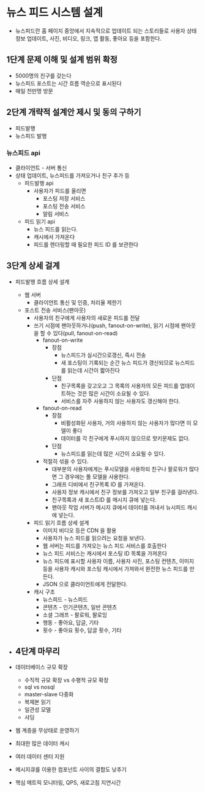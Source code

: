 # 뉴스 피드 시스템 설계
* 뉴스피드란 홈 페이지 중앙에서 지속적으로 업데이트 되는 스토리들로 사용자 상태 정보 업데이트, 사진, 비디오, 링크, 앱 활동, 좋아요 등을 포함한다.

## 1단계 문제 이해 및 설계 범위 확정
* 5000명의 친구를 갖는다
* 뉴스피드 포스트는 시간 흐름 역순으로 표시된다
* 매일 천만명 방문

## 2단계 개략적 설계안 제시 및 동의 구하기
* 피드발행
* 뉴스피드 발행

### 뉴스피드 api
* 클라이언트 - 서버 통신
* 상태 업데이트, 뉴스피드를 가져오거나 친구 추가 등
    * 피드발행 api
        * 사용자가 피드를 올리면
            * 포스팅 저장 서비스
            * 포스팅 전송 서비스
            * 알림 서비스
    * 피드 읽기 api
        * 뉴스 피드를 읽는다.
        * 캐시에서 가져온다
        * 피드를 렌더링할 때 필요한 피드 ID 를 보관한다

## 3단계 상세 걸계
* 피드발행 흐름 상세 설계
    * 웹 서버
        * 클라이언트 통신 및 인증, 처리율 제한기
    * 포스트 전송 서비스(팬아웃)
        * 사용자의 친구에게 사용자의 새로운 피드를 전달
        * 쓰기 시점에 팬아웃하거나(push, fanout-on-write), 읽기 시점에 팬아웃을 할 수 있다(pull, fanout-on-read)
            * fanout-on-write
                * 장점
                    * 뉴스피드가 실시간으로갱신, 즉시 전송
                    * 새 포스팅이 기록되는 순간 뉴스 피드가 갱신되므로 뉴스피드를 읽는데 시간이 짧아진다
                * 단점
                    * 친구목록을 갖고오고 그 목록의 사용자의 모든 피드를 업데이트하는 것은 많은 시간이 소요될 수 있다.
                    * 서비스를 자주 사용하지 않는 사용자도 갱신해야 한다.
            * fanout-on-read
                * 장점
                    * 비활성화된 사용자, 거의 사용하지 않는 사용자가 많다면 이 모델이 좋다
                    * 데이터를 각 친구에게 푸시하지 않으므로 핫키문제도 없다.
                * 단점
                    * 뉴스피드를 읽는데 많은 시간이 소요될 수 있다.
            * 적절히 섞을 수 있다.
                * 대부분의 사용자에게는 푸시모델을 사용하되 친구나 팔로워가 많다면 그 경우에는 풀 모델을 사용한다.
                * 그래프 디비에서 친구목록 ID 를 가져온다.
                * 사용자 정보 캐시에서 친구 정보를 가져오고 일부 친구를 걸러낸다.
                * 친구목록과 새 포스트ID 를 메시지 큐에 넣는다.
                * 팬아웃 작업 서버가 메시지 큐에서 데이터를 꺼내서 뉴시피드 캐시에 넣는다.
        * 피드 읽기 흐름 상세 설계
            * 이미지 비디오 등은 CDN 을 활용
            * 사용자가 뉴스 피드를 읽으려는 요청을 보낸다.
            * 웹 서버는 피드를 가져오는 뉴스 피드 서비스를 호출한다
            * 뉴스 피드 서비스는 캐시에서 포스팅 ID 목록을 가져온다
            * 뉴스 피드에 표시할 사용자 이름, 사용자 사진, 포스팅 컨텐츠, 이미지 등을 사용자 캐시와 포스팅 캐시에서 가져와서 완전한 뉴스 피드를 만든다.
            * JSON 으로 클라이언트에게 전달한다.
        * 캐시 구조
            * 뉴스피드 - 뉴스피드
            * 콘텐츠 - 인기콘텐츠, 일반 콘텐츠
            * 소셜 그래프 - 팔로워, 팔로잉
            * 행동 - 좋아요, 답글, 기타
            * 횟수 - 좋아요 횟수, 답글 횟수, 기타

* ## 4단계 마무리
* 데이터베이스 규모 확장
    * 수직적 규모 확장 vs 수평적 규모 확장
    * sql vs nosql
    * master-slave 다중화
    * 복제본 읽기
    * 일관성 모델
    * 샤딩
* 웹 계층을 무상태로 운영하기
* 최대한 많은 데이터 캐시
* 여러 데이터 센터 지원
* 메시지큐를 이용한 컴포넌트 사이의 결합도 낮추기
* 핵심 메트릭 모니터링, QPS, 새로고침 지연시간
